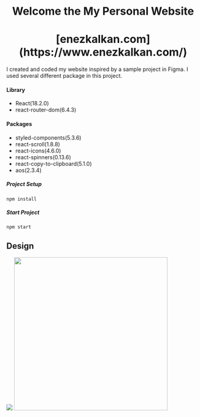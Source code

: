 # <h1 align="center">Welcome the My Personal Website</h1>
<h1 align="center">[enezkalkan.com](https://www.enezkalkan.com/)</h1>

I created and coded my website inspired by a sample project in Figma. I used several different package in this project.

#### Library
  * React(18.2.0)
  * react-router-dom(6.4.3)
  

#### Packages
  * styled-components(5.3.6)
  * react-scroll(1.8.8)
  * react-icons(4.6.0)
  * react-spinners(0.13.6)
  * react-copy-to-clipboard(5.1.0)
  * aos(2.3.4)
  
  ##### Project Setup
 ```
 npm install
 ```
 ##### Start Project
 ```
 npm start
 ```
 
 ## Design
 <p float="left">
 <img src="https://www.toptal.com/developers/img-resize/view/851aaf24d720ace0e0e292b6d53f3068.png" />
 
 <img src="https://www.toptal.com/developers/img-resize/view/9cd85c188c6f8833e922d4916bc3b4cd.png" height="400" />
</p>

